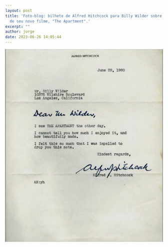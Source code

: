 ```yaml
---
layout: post
title: 'Foto-blog: bilhete de Alfred Hitchcock para Billy Wilder sobre a estreia
  de seu novo filme, "The Apartment".'
excerpt: ""
author: jorge
date: 2023-06-26 14:05:44
---
```


![](/uploads/captura-de-tela-2023-06-26-as-14.04.33.png)
